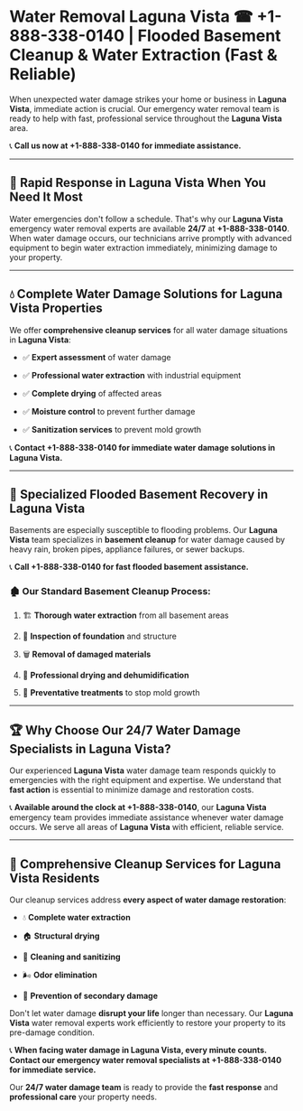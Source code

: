 # Water Removal Laguna Vista ☎ +1-888-338-0140 | Flooded Basement Cleanup & Water Extraction (Fast & Reliable)

When unexpected water damage strikes your home or business in **Laguna Vista**, immediate action is crucial. Our emergency water removal team is ready to help with fast, professional service throughout the **Laguna Vista** area. 

📞 **Call us now at +1-888-338-0140 for immediate assistance.**
---
## 🚀 Rapid Response in Laguna Vista When You Need It Most
Water emergencies don't follow a schedule. That's why our **Laguna Vista** emergency water removal experts are available **24/7** at **+1-888-338-0140**. When water damage occurs, our technicians arrive promptly with advanced equipment to begin water extraction immediately, minimizing damage to your property.
---
## 💧 Complete Water Damage Solutions for Laguna Vista Properties
We offer **comprehensive cleanup services** for all water damage situations in **Laguna Vista**:
- ✅ **Expert assessment** of water damage  
- ✅ **Professional water extraction** with industrial equipment  
- ✅ **Complete drying** of affected areas  
- ✅ **Moisture control** to prevent further damage  
- ✅ **Sanitization services** to prevent mold growth  
📞 **Contact +1-888-338-0140 for immediate water damage solutions in Laguna Vista.**
---
## 🌊 Specialized Flooded Basement Recovery in Laguna Vista
Basements are especially susceptible to flooding problems. Our **Laguna Vista** team specializes in **basement cleanup** for water damage caused by heavy rain, broken pipes, appliance failures, or sewer backups. 
📞 **Call +1-888-338-0140 for fast flooded basement assistance.**
### 🏚️ Our Standard Basement Cleanup Process:
1. 🏗️ **Thorough water extraction** from all basement areas  
2. 🔎 **Inspection of foundation** and structure  
3. 🗑️ **Removal of damaged materials**  
4. 💨 **Professional drying and dehumidification**  
5. 🚫 **Preventative treatments** to stop mold growth  
---
## 🏆 Why Choose Our 24/7 Water Damage Specialists in Laguna Vista?
Our experienced **Laguna Vista** water damage team responds quickly to emergencies with the right equipment and expertise. We understand that **fast action** is essential to minimize damage and restoration costs.
📞 **Available around the clock at +1-888-338-0140**, our **Laguna Vista** emergency team provides immediate assistance whenever water damage occurs. We serve all areas of **Laguna Vista** with efficient, reliable service.
---
## 🧹 Comprehensive Cleanup Services for Laguna Vista Residents
Our cleanup services address **every aspect of water damage restoration**:
- 💧 **Complete water extraction**  
- 🏠 **Structural drying**  
- 🧼 **Cleaning and sanitizing**  
- 🌬️ **Odor elimination**  
- 🚫 **Prevention of secondary damage**  
Don't let water damage **disrupt your life** longer than necessary. Our **Laguna Vista** water removal experts work efficiently to restore your property to its pre-damage condition.
📞 **When facing water damage in Laguna Vista, every minute counts. Contact our emergency water removal specialists at +1-888-338-0140 for immediate service.**
Our **24/7 water damage team** is ready to provide the **fast response** and **professional care** your property needs.
